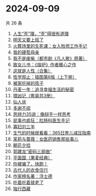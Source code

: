 # 2024-09-09

共 26 条

<!-- BEGIN WEREAD -->
<!-- 最后更新时间 2024-09-09 22:15:34 +0800 -->
1. [人生“歪”理，“歪”得很有道理](https://weread.qq.com/web/bookDetail/1d432b90813ab92d8g016364)
1. [明天又要上班了](https://weread.qq.com/web/bookDetail/abe325c0813ab8167g011e37)
1. [火葬场里的生死课：女入殓师工作手记](https://weread.qq.com/web/bookDetail/efe32430813ab927dg013f4f)
1. [我的硬茬母亲](https://weread.qq.com/web/bookDetail/028326e0813ab930eg0110c4)
1. [我不是废柴（都市剧《凡人歌》原著）](https://weread.qq.com/web/bookDetail/47e32340813ab86b5g0149a7)
1. [致女儿书：《熔炉》作者暖心之作](https://weread.qq.com/web/bookDetail/a5532b80813ab8cc0g014fc8)
1. [这就是人性（合集）](https://weread.qq.com/web/bookDetail/2be32db0813ab92b5g011979)
1. [性学观止：插图第6版（上下册）](https://weread.qq.com/web/bookDetail/af832000813ab7b4cg01059b)
1. [被家吃掉的孩子](https://weread.qq.com/web/bookDetail/d5e32390813ab9280g012468)
1. [丹麦一年：追寻幸福生活的秘密](https://weread.qq.com/web/bookDetail/3f932a00813ab92f0g011147)
1. [猎凶记（套装共3册）](https://weread.qq.com/web/bookDetail/5b032470813ab91f4g013346)
1. [仙人状](https://weread.qq.com/web/bookDetail/78b32010813ab921dg019915)
1. [多谢不阅](https://weread.qq.com/web/bookDetail/d4332030813ab92edg0198c8)
1. [思辨力35讲：像辩手一样思考](https://weread.qq.com/web/bookDetail/cf132e10813ab92e9g018088)
1. [屁事也疯狂：肛肠科医生手记](https://weread.qq.com/web/bookDetail/cf232020813ab9051g017394)
1. [寡妇刘三羊](https://weread.qq.com/web/bookDetail/5e032af0813ab92a3g014d3c)
1. [生气的时候就看看：365日育儿减压指南](https://weread.qq.com/web/bookDetail/fe532360813ab928bg015847)
1. [茉莉与蔷薇：女医药销售那些事儿](https://weread.qq.com/web/bookDetail/15732360813ab927dg01107f)
1. [朝花夕拾](https://weread.qq.com/web/bookDetail/e7332a1072252ab2e732536)
1. [郭建龙“密码三部曲”](https://weread.qq.com/web/bookDetail/9e3326b0813ab9231g012def)
1. [平面国（果麦经典）](https://weread.qq.com/web/bookDetail/215328407200f6f9215a612)
1. [你被骗了，快跑！](https://weread.qq.com/web/bookDetail/d3e320b0813ab926bg0166ea)
1. [古代人的衣食住行](https://weread.qq.com/web/bookDetail/6ba32080813ab8b82g014a38)
1. [作家榜名著：浮士德](https://weread.qq.com/web/bookDetail/cb1324f0813ab7bf5g016544)
1. [吃着吃着就老了](https://weread.qq.com/web/bookDetail/a0b32400813ab8babg0111ca)
1. [独行西藏](https://weread.qq.com/web/bookDetail/6e4325f0813ab91e2g01493e)
<!-- END WEREAD -->